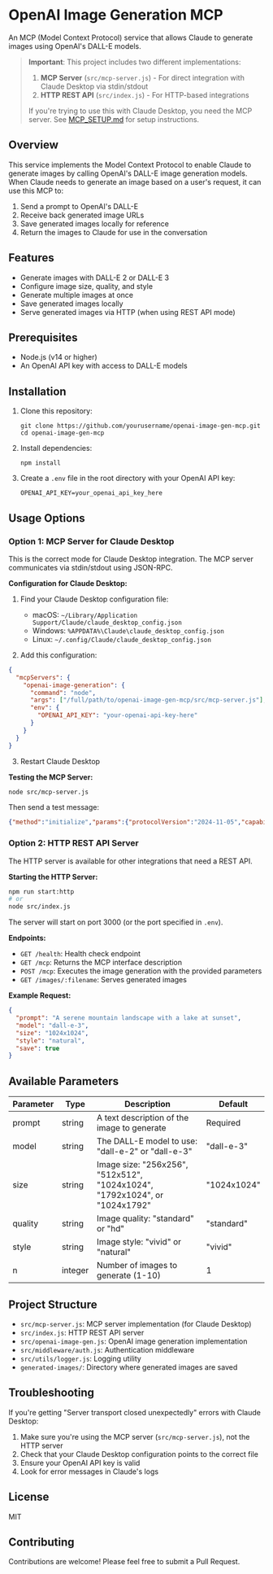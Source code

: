 # OpenAI Image Generation MCP

An MCP (Model Context Protocol) service that allows Claude to generate images using OpenAI's DALL-E models.

> **Important**: This project includes two different implementations:
> 1. **MCP Server** (`src/mcp-server.js`) - For direct integration with Claude Desktop via stdin/stdout
> 2. **HTTP REST API** (`src/index.js`) - For HTTP-based integrations
> 
> If you're trying to use this with Claude Desktop, you need the MCP server. See [MCP_SETUP.md](MCP_SETUP.md) for setup instructions.

## Overview

This service implements the Model Context Protocol to enable Claude to generate images by calling OpenAI's DALL-E image generation models. When Claude needs to generate an image based on a user's request, it can use this MCP to:

1. Send a prompt to OpenAI's DALL-E
2. Receive back generated image URLs
3. Save generated images locally for reference
4. Return the images to Claude for use in the conversation

## Features

- Generate images with DALL-E 2 or DALL-E 3
- Configure image size, quality, and style
- Generate multiple images at once
- Save generated images locally
- Serve generated images via HTTP (when using REST API mode)

## Prerequisites

- Node.js (v14 or higher)
- An OpenAI API key with access to DALL-E models

## Installation

1. Clone this repository:
   ```
   git clone https://github.com/yourusername/openai-image-gen-mcp.git
   cd openai-image-gen-mcp
   ```

2. Install dependencies:
   ```
   npm install
   ```

3. Create a `.env` file in the root directory with your OpenAI API key:
   ```
   OPENAI_API_KEY=your_openai_api_key_here
   ```

## Usage Options

### Option 1: MCP Server for Claude Desktop

This is the correct mode for Claude Desktop integration. The MCP server communicates via stdin/stdout using JSON-RPC.

**Configuration for Claude Desktop:**

1. Find your Claude Desktop configuration file:
   - macOS: `~/Library/Application Support/Claude/claude_desktop_config.json`
   - Windows: `%APPDATA%\Claude\claude_desktop_config.json`
   - Linux: `~/.config/Claude/claude_desktop_config.json`

2. Add this configuration:

```json
{
  "mcpServers": {
    "openai-image-generation": {
      "command": "node",
      "args": ["/full/path/to/openai-image-gen-mcp/src/mcp-server.js"],
      "env": {
        "OPENAI_API_KEY": "your-openai-api-key-here"
      }
    }
  }
}
```

3. Restart Claude Desktop

**Testing the MCP Server:**

```bash
node src/mcp-server.js
```

Then send a test message:
```json
{"method":"initialize","params":{"protocolVersion":"2024-11-05","capabilities":{}},"jsonrpc":"2.0","id":1}
```

### Option 2: HTTP REST API Server

The HTTP server is available for other integrations that need a REST API.

**Starting the HTTP Server:**

```bash
npm run start:http
# or
node src/index.js
```

The server will start on port 3000 (or the port specified in `.env`).

**Endpoints:**

- `GET /health`: Health check endpoint
- `GET /mcp`: Returns the MCP interface description
- `POST /mcp`: Executes the image generation with the provided parameters
- `GET /images/:filename`: Serves generated images

**Example Request:**

```json
{
  "prompt": "A serene mountain landscape with a lake at sunset",
  "model": "dall-e-3",
  "size": "1024x1024",
  "style": "natural",
  "save": true
}
```

## Available Parameters

| Parameter | Type | Description | Default |
|-----------|------|-------------|---------|
| prompt | string | A text description of the image to generate | Required |
| model | string | The DALL-E model to use: "dall-e-2" or "dall-e-3" | "dall-e-3" |
| size | string | Image size: "256x256", "512x512", "1024x1024", "1792x1024", or "1024x1792" | "1024x1024" |
| quality | string | Image quality: "standard" or "hd" | "standard" |
| style | string | Image style: "vivid" or "natural" | "vivid" |
| n | integer | Number of images to generate (1-10) | 1 |

## Project Structure

- `src/mcp-server.js`: MCP server implementation (for Claude Desktop)
- `src/index.js`: HTTP REST API server
- `src/openai-image-gen.js`: OpenAI image generation implementation
- `src/middleware/auth.js`: Authentication middleware
- `src/utils/logger.js`: Logging utility
- `generated-images/`: Directory where generated images are saved

## Troubleshooting

If you're getting "Server transport closed unexpectedly" errors with Claude Desktop:

1. Make sure you're using the MCP server (`src/mcp-server.js`), not the HTTP server
2. Check that your Claude Desktop configuration points to the correct file
3. Ensure your OpenAI API key is valid
4. Look for error messages in Claude's logs

## License

MIT

## Contributing

Contributions are welcome! Please feel free to submit a Pull Request.
